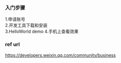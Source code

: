 ### 入门步骤
1.申请账号    
2.开发工具下载和安装    
3.HelloWorld demo
4.手机上查看效果   

### ref url
https://developers.weixin.qq.com/community/business  
